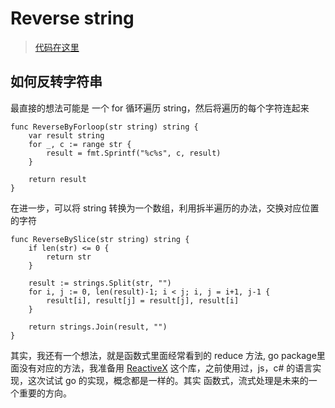 # Reverse string
> [代码在这里](https://github.com/HP-dufeng/algorithm-case/tree/master/reversestring)

## 如何反转字符串

最直接的想法可能是 一个 for 循环遍历 string，然后将遍历的每个字符连起来
```
func ReverseByForloop(str string) string {
	var result string
	for _, c := range str {
		result = fmt.Sprintf("%c%s", c, result)
	}

	return result
}
```

在进一步，可以将 string 转换为一个数组，利用拆半遍历的办法，交换对应位置的字符
```
func ReverseBySlice(str string) string {
	if len(str) <= 0 {
		return str
	}

	result := strings.Split(str, "")
	for i, j := 0, len(result)-1; i < j; i, j = i+1, j-1 {
		result[i], result[j] = result[j], result[i]
	}

	return strings.Join(result, "")
}
```

其实，我还有一个想法，就是函数式里面经常看到的 reduce 方法, go package里面没有对应的方法，我准备用 [ReactiveX](http://reactivex.io/) 这个库，之前使用过，js，c# 的语言实现，这次试试 go 的实现，概念都是一样的。其实 函数式，流式处理是未来的一个重要的方向。  

